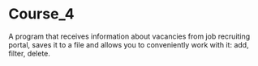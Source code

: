 # Course_4

A program that receives information about vacancies from job recruiting portal, saves it to a file and allows you to conveniently work with it: add, filter, delete.
